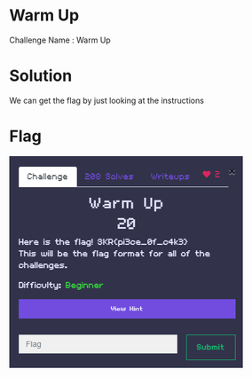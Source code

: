 # Warm Up

Challenge Name : Warm Up

# Solution

We can get the flag by just looking at the instructions

# Flag

![](https://github.com/H0j3n/EzpzCTF/blob/main/src/Pasted%20image%2020210609140313.png)